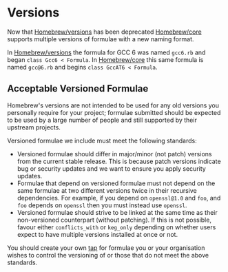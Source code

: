 # Versions

Now that [Homebrew/versions](https://github.com/homebrew/homebrew-versions) has been deprecated [Homebrew/core](https://github.com/homebrew/homebrew-core) supports multiple versions of formulae with a new naming format.

In [Homebrew/versions](https://github.com/homebrew/homebrew-versions) the formula for GCC 6 was named `gcc6.rb` and began `class Gcc6 < Formula`. In [Homebrew/core](https://github.com/homebrew/homebrew-core) this same formula is named `gcc@6.rb` and begins `class GccAT6 < Formula`.

## Acceptable Versioned Formulae
Homebrew's versions are not intended to be used for any old versions you personally require for your project; formulae submitted should be expected to be used by a large number of people and still supported by their upstream projects.

Versioned formulae we include must meet the following standards:

* Versioned formulae should differ in major/minor (not patch) versions from the current stable release. This is because patch versions indicate bug or security updates and we want to ensure you apply security updates.
* Formulae that depend on versioned formulae must not depend on the same formulae at two different versions twice in their recursive dependencies. For example, if you depend on `openssl@1.0` and `foo`, and `foo` depends on `openssl` then you must instead use `openssl`.
* Versioned formulae should strive to be linked at the same time as their non-versioned counterpart (without patching). If this is not possible, favour either `conflicts_with` or `keg_only` depending on whether users expect to have multiple versions installed at once or not.

You should create your own [tap](https://github.com/Homebrew/brew/blob/master/docs/How-to-Create-and-Maintain-a-Tap.md) for formulae you or your organisation wishes to control the versioning of or those that do not meet the above standards.
